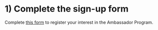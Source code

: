 # 1) Complete the sign-up form

Complete [this form](https://docs.google.com/forms/d/e/1FAIpQLSd3EKjCONzpnrgm7g2latLg\_eFpfRjYRoAEr7TzPrx5HfEsPw/viewform) to register your interest in the Ambassador Program.
